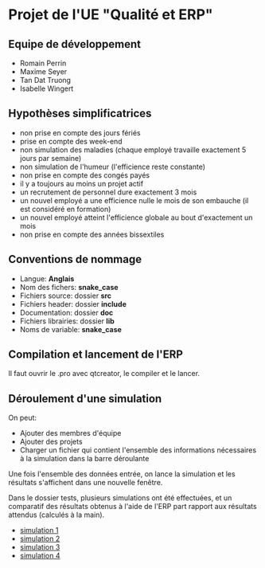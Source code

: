 # Projet de l'UE "Qualité et ERP"

## Equipe de développement

- Romain Perrin
- Maxime Seyer
- Tan Dat Truong
- Isabelle Wingert

## Hypothèses simplificatrices

- non prise en compte des jours fériés
- prise en compte des week-end
- non simulation des maladies (chaque employé travaille exactement 5 jours par semaine)
- non simulation de l'humeur (l'efficience reste constante)
- non prise en compte des congés payés
- il y a toujours au moins un projet actif
- un recrutement de personnel dure exactement 3 mois
- un nouvel employé a une efficience nulle le mois de son embauche (il est considéré en formation)
- un nouvel employé atteint l'efficience globale au bout d'exactement un mois
- non prise en compte des années bissextiles

## Conventions de nommage

- Langue: **Anglais**
- Nom des fichers: **snake\_case**
- Fichiers source: dossier **src**
- Fichiers header: dossier **include**
- Documentation: dossier **doc**
- Fichiers librairies: dossier **lib**
- Noms de variable: **snake\_case**

## Compilation et lancement de l'ERP

Il faut ouvrir le .pro avec qtcreator, le compiler et le lancer.

## Déroulement d'une simulation

On peut:
- Ajouter des membres d'équipe
- Ajouter des projets
- Charger un fichier qui contient l'ensemble des informations nécessaires à la simulation dans la barre déroulante

Une fois l'ensemble des données entrée, on lance la simulation et les résultats s'affichent dans une nouvelle fenêtre.

Dans le dossier tests, plusieurs simulations ont été effectuées, et un comparatif des résultats obtenus à l'aide de l'ERP part rapport aux résultats attendus (calculés à la main).

* [simulation 1](./test/grille_01.md)
* [simulation 2](./test/grille_02.md)
* [simulation 3](./test/grille_03.md)
* [simulation 4](./test/grille_04.md)
